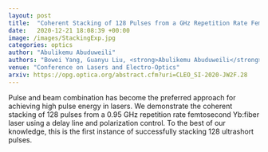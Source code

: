 ```yaml
---
layout: post
title:  "Coherent Stacking of 128 Pulses from a GHz Repetition Rate Femtosecond Yb:Fiber Laser"
date:   2020-12-21 18:08:39 +00:00
image: /images/StackingExp.jpg
categories: optics
author: "Abulikemu Abuduweili"
authors: "Bowei Yang, Guanyu Liu, <strong>Abulikemu Abuduweili</strong>,  Yan Wang, Aimin Wang, and Zhigang Zhang"
venue: "Conference on Lasers and Electro-Optics"
arxiv: https://opg.optica.org/abstract.cfm?uri=CLEO_SI-2020-JW2F.28
---
```


Pulse and beam combination has become the preferred approach for achieving high pulse energy in lasers. 
We demonstrate the coherent stacking of 128 pulses from a 0.95 GHz repetition rate femtosecond Yb:fiber laser using a delay line 
and polarization control. To the best of our knowledge, this is the first instance of successfully stacking 128 ultrashort pulses.